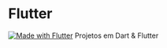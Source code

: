 # Flutter
[![Made with Flutter](https://img.shields.io/badge/Flutter-2-blue?logo=flutter&logoColor=white)](https://flutter.dev/) Projetos em Dart & Flutter
